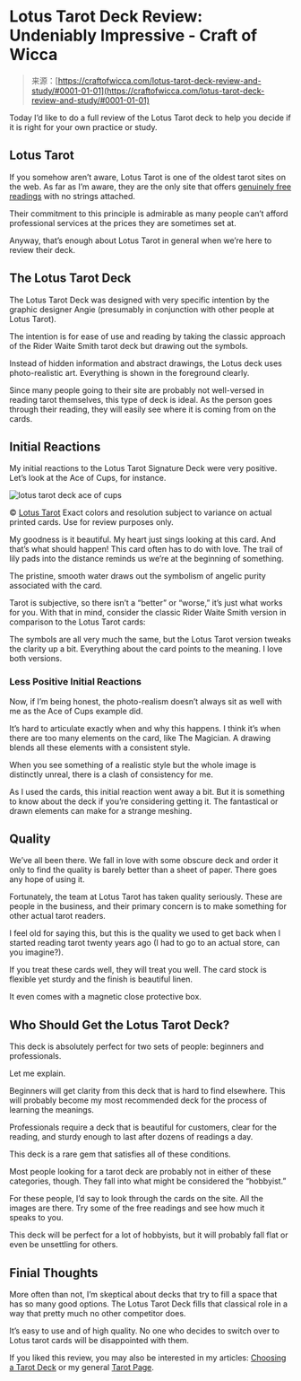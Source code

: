 <!--yml
category: 未分类
date: 2024-06-12 18:09:54
-->

# Lotus Tarot Deck Review: Undeniably Impressive - Craft of Wicca

> 来源：[https://craftofwicca.com/lotus-tarot-deck-review-and-study/#0001-01-01](https://craftofwicca.com/lotus-tarot-deck-review-and-study/#0001-01-01)

Today I’d like to do a full review of the Lotus Tarot deck to help you decide if it is right for your own practice or study.

 ## Lotus Tarot

If you somehow aren’t aware, Lotus Tarot is one of the oldest tarot sites on the web. As far as I’m aware, they are the only site that offers [genuinely free readings](https://www.free-tarot-reading.net/ap/8201) with no strings attached.

 Their commitment to this principle is admirable as many people can’t afford professional services at the prices they are sometimes set at.

 Anyway, that’s enough about Lotus Tarot in general when we’re here to review their deck.

 ## The Lotus Tarot Deck

The Lotus Tarot Deck was designed with very specific intention by the graphic designer Angie (presumably in conjunction with other people at Lotus Tarot).

The intention is for ease of use and reading by taking the classic approach of the Rider Waite Smith tarot deck but drawing out the symbols.

 Instead of hidden information and abstract drawings, the Lotus deck uses photo-realistic art. Everything is shown in the foreground clearly.

 Since many people going to their site are probably not well-versed in reading tarot themselves, this type of deck is ideal. As the person goes through their reading, they will easily see where it is coming from on the cards.

## Initial Reactions

My initial reactions to the Lotus Tarot Signature Deck were very positive. Let’s look at the Ace of Cups, for instance.

![lotus tarot deck ace of cups](img/1b26a2ce84a1b8d91cfcf8fc5dcacc26.png)

© [Lotus Tarot](https://www.free-tarot-reading.net/) Exact colors and resolution subject to variance on actual printed cards. Use for review purposes only.

My goodness is it beautiful. My heart just sings looking at this card. And that’s what should happen! This card often has to do with love. The trail of lily pads into the distance reminds us we’re at the beginning of something.

The pristine, smooth water draws out the symbolism of angelic purity associated with the card.

 Tarot is subjective, so there isn’t a “better” or “worse,” it’s just what works for you. With that in mind, consider the classic Rider Waite Smith version in comparison to the Lotus Tarot cards:

 The symbols are all very much the same, but the Lotus Tarot version tweaks the clarity up a bit. Everything about the card points to the meaning. I love both versions.

### Less Positive Initial Reactions

Now, if I’m being honest, the photo-realism doesn’t always sit as well with me as the Ace of Cups example did.

It’s hard to articulate exactly when and why this happens. I think it’s when there are too many elements on the card, like The Magician. A drawing blends all these elements with a consistent style.

 When you see something of a realistic style but the whole image is distinctly unreal, there is a clash of consistency for me.

As I used the cards, this initial reaction went away a bit. But it is something to know about the deck if you’re considering getting it. The fantastical or drawn elements can make for a strange meshing.

## Quality

We’ve all been there. We fall in love with some obscure deck and order it only to find the quality is barely better than a sheet of paper. There goes any hope of using it.

 Fortunately, the team at Lotus Tarot has taken quality seriously. These are people in the business, and their primary concern is to make something for other actual tarot readers.

 I feel old for saying this, but this is the quality we used to get back when I started reading tarot twenty years ago (I had to go to an actual store, can you imagine?).

If you treat these cards well, they will treat you well. The card stock is flexible yet sturdy and the finish is beautiful linen.

 It even comes with a magnetic close protective box.

## Who Should Get the Lotus Tarot Deck?

This deck is absolutely perfect for two sets of people: beginners and professionals.

Let me explain.

 Beginners will get clarity from this deck that is hard to find elsewhere. This will probably become my most recommended deck for the process of learning the meanings.

 Professionals require a deck that is beautiful for customers, clear for the reading, and sturdy enough to last after dozens of readings a day.

This deck is a rare gem that satisfies all of these conditions.

 Most people looking for a tarot deck are probably not in either of these categories, though. They fall into what might be considered the “hobbyist.”

For these people, I’d say to look through the cards on the site. All the images are there. Try some of the free readings and see how much it speaks to you.

 This deck will be perfect for a lot of hobbyists, but it will probably fall flat or even be unsettling for others.

 ## Finial Thoughts

More often than not, I’m skeptical about decks that try to fill a space that has so many good options. The Lotus Tarot Deck fills that classical role in a way that pretty much no other competitor does.

It’s easy to use and of high quality. No one who decides to switch over to Lotus tarot cards will be disappointed with them.

 If you liked this review, you may also be interested in my articles: [Choosing a Tarot Deck](https://craftofwicca.com/choosing-tarot-decks-for-beginners/) or my general [Tarot Page](https://craftofwicca.com/tarot/).